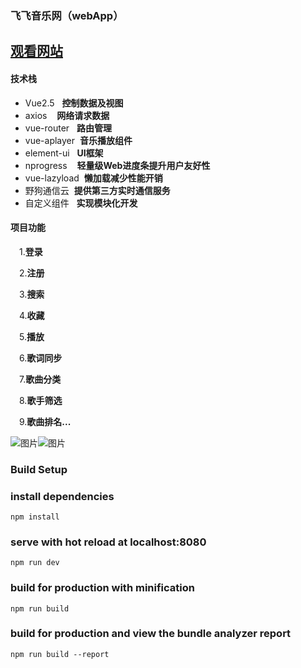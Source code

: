 ### 飞飞音乐网（webApp）
[观看网站](http://feifei.ink)
---
#### 技术栈
* Vue2.5&nbsp;&nbsp;&nbsp;**控制数据及视图**
* axios&nbsp;&nbsp;&nbsp;&nbsp;**网络请求数据**
* vue-router&nbsp;&nbsp;&nbsp;**路由管理**
* vue-aplayer&nbsp;&nbsp;**音乐播放组件**
* element-ui&nbsp;&nbsp;&nbsp;**UI框架**
* nprogress&nbsp;&nbsp;&nbsp; **轻量级Web进度条提升用户友好性**
* vue-lazyload&nbsp;&nbsp;**懒加载减少性能开销**
* 野狗通信云&nbsp;&nbsp;**提供第三方实时通信服务**
* 自定义组件&nbsp;&nbsp;&nbsp;**实现模块化开发**
#### 项目功能
&ensp;&ensp;1.**登录**

&ensp;&ensp;2.**注册**

&ensp;&ensp;3.**搜索**

&ensp;&ensp;4.**收藏**

&ensp;&ensp;5.**播放**

&ensp;&ensp;6.**歌词同步**

&ensp;&ensp;7.**歌曲分类**

&ensp;&ensp;8.**歌手筛选**

&ensp;&ensp;9.**歌曲排名...**

![图片](http://thyrsi.com/t6/675/1551432964x2890174040.png)![图片](http://thyrsi.com/t6/675/1551433035x2890174040.png)

### Build Setup

### install dependencies
```
npm install
```


### serve with hot reload at localhost:8080
```
npm run dev
```

### build for production with minification
```
npm run build
```

### build for production and view the bundle analyzer report
```
npm run build --report
```
